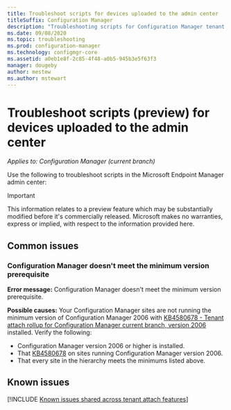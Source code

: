 ```yaml
---
title: Troubleshoot scripts for devices uploaded to the admin center
titleSuffix: Configuration Manager
description: "Troubleshooting scripts for Configuration Manager tenant attach"
ms.date: 09/08/2020
ms.topic: troubleshooting
ms.prod: configuration-manager
ms.technology: configmgr-core
ms.assetid: a0eb1e8f-2c85-4f48-a0b5-945b3e5f63f3
manager: dougeby
author: mestew
ms.author: mstewart
---
```


# Troubleshoot scripts (preview) for devices uploaded to the admin center
<!--6024392-->
*Applies to: Configuration Manager (current branch)*

Use the following to troubleshoot scripts in the Microsoft Endpoint Manager admin center:

> [!Important]
> This information relates to a preview feature which may be substantially modified before it's commercially released. Microsoft makes no warranties, express or implied, with respect to the information provided here.

## Common issues

### <a name="bkmk_version"></a> Configuration Manager doesn't meet the minimum version prerequisite

**Error message:** Configuration Manager doesn't meet the minimum version prerequisite.

**Possible causes:** Your Configuration Manager sites are not running the minimum version of Configuration Manager 2006 with [KB4580678 - Tenant attach rollup for Configuration Manager current branch, version 2006](https://support.microsoft.com/help/4580678) installed. Verify the following:
 - Configuration Manager version 2006 or higher is installed.
 - That [KB4580678](https://support.microsoft.com/help/4580678) on sites running Configuration Manager version 2006.
 - That every site in the hierarchy meets the minimums listed above.

## Known issues

[!INCLUDE [Known issues shared across tenant attach features](includes/known-issues-shared.md)]
